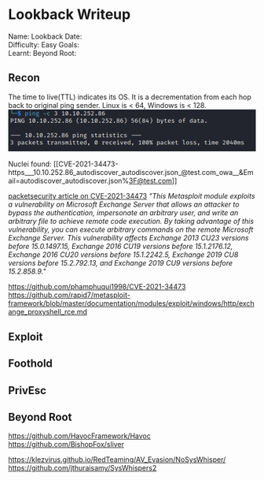# Lookback Writeup

Name: Lookback
Date:  
Difficulty:  Easy
Goals:  
Learnt:
Beyond Root:


## Recon

The time to live(TTL) indicates its OS. It is a decrementation from each hop back to original ping sender. Linux is < 64, Windows is < 128.
![ping](TryHackMe/Markdown/Lookback/Screenshots/ping.png)

Nuclei found:
[[CVE-2021-34473-https___10.10.252.86_autodiscover_autodiscover.json_@test.com_owa__&Email=autodiscover_autodiscover.json%3F@test.com]]

[packetsecurity article on CVE-2021-34473](https://packetstormsecurity.com/files/cve/CVE-2021-34473) *"This Metasploit module exploits a vulnerability on Microsoft Exchange Server that allows an attacker to bypass the authentication, impersonate an arbitrary user, and write an arbitrary file to achieve remote code execution. By taking advantage of this vulnerability, you can execute arbitrary commands on the remote Microsoft Exchange Server. This vulnerability affects Exchange 2013 CU23 versions before 15.0.1497.15, Exchange 2016 CU19 versions before 15.1.2176.12, Exchange 2016 CU20 versions before 15.1.2242.5, Exchange 2019 CU8 versions before 15.2.792.13, and Exchange 2019 CU9 versions before 15.2.858.9."*

https://github.com/phamphuqui1998/CVE-2021-34473
https://github.com/rapid7/metasploit-framework/blob/master/documentation/modules/exploit/windows/http/exchange_proxyshell_rce.md



## Exploit

## Foothold

## PrivEsc

## Beyond Root

https://github.com/HavocFramework/Havoc
https://github.com/BishopFox/sliver

https://klezvirus.github.io/RedTeaming/AV_Evasion/NoSysWhisper/
https://github.com/jthuraisamy/SysWhispers2
